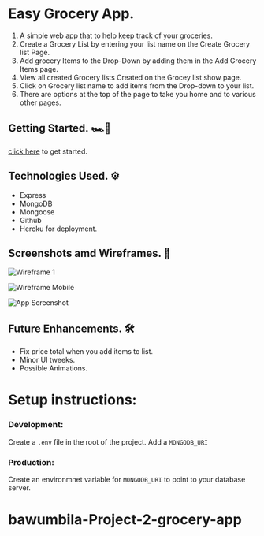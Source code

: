 # Easy Grocery App.

1. A simple web app that to help keep track of your groceries.
2. Create a Grocery List by entering your list name on the Create Grocery list Page.
3. Add grocery Items to the Drop-Down by adding them in the Add Grocery Items page.
4. View all created Grocery lists Created on the Grocey list show page.
5. Click on Grocery list name to add items from the Drop-down to your list.
7. There are options at the top of the page to take you home and to various other pages.

##  Getting Started. 🏎💨 

[click here](https://bawumbila.github.io/Rick-and-Morty/) to get started. 

##  Technologies Used. ⚙️
- Express
- MongoDB
- Mongoose
- Github
- Heroku for deployment.

##  Screenshots amd Wireframes. 📸

![Wireframe 1](./stylesheets/wireframe1.png)

![Wireframe Mobile](./stylesheets/wireframe2.png)

![App Screenshot](./stylesheets/imgs/png)

##  Future Enhancements. 🛠

- Fix price total when you add items to list.
- Minor UI tweeks.
- Possible Animations.







# Setup instructions:

### Development:

Create a `.env` file in the root of the project.
Add a `MONGODB_URI`

### Production:

Create an environmnet variable for `MONGODB_URI` to point to your database server.
# bawumbila-Project-2-grocery-app
